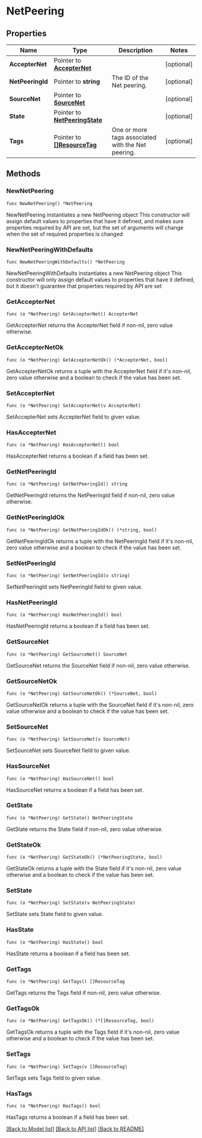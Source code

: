 # NetPeering

## Properties

Name | Type | Description | Notes
------------ | ------------- | ------------- | -------------
**AccepterNet** | Pointer to [**AccepterNet**](AccepterNet.md) |  | [optional] 
**NetPeeringId** | Pointer to **string** | The ID of the Net peering. | [optional] 
**SourceNet** | Pointer to [**SourceNet**](SourceNet.md) |  | [optional] 
**State** | Pointer to [**NetPeeringState**](NetPeeringState.md) |  | [optional] 
**Tags** | Pointer to [**[]ResourceTag**](ResourceTag.md) | One or more tags associated with the Net peering. | [optional] 

## Methods

### NewNetPeering

`func NewNetPeering() *NetPeering`

NewNetPeering instantiates a new NetPeering object
This constructor will assign default values to properties that have it defined,
and makes sure properties required by API are set, but the set of arguments
will change when the set of required properties is changed

### NewNetPeeringWithDefaults

`func NewNetPeeringWithDefaults() *NetPeering`

NewNetPeeringWithDefaults instantiates a new NetPeering object
This constructor will only assign default values to properties that have it defined,
but it doesn't guarantee that properties required by API are set

### GetAccepterNet

`func (o *NetPeering) GetAccepterNet() AccepterNet`

GetAccepterNet returns the AccepterNet field if non-nil, zero value otherwise.

### GetAccepterNetOk

`func (o *NetPeering) GetAccepterNetOk() (*AccepterNet, bool)`

GetAccepterNetOk returns a tuple with the AccepterNet field if it's non-nil, zero value otherwise
and a boolean to check if the value has been set.

### SetAccepterNet

`func (o *NetPeering) SetAccepterNet(v AccepterNet)`

SetAccepterNet sets AccepterNet field to given value.

### HasAccepterNet

`func (o *NetPeering) HasAccepterNet() bool`

HasAccepterNet returns a boolean if a field has been set.

### GetNetPeeringId

`func (o *NetPeering) GetNetPeeringId() string`

GetNetPeeringId returns the NetPeeringId field if non-nil, zero value otherwise.

### GetNetPeeringIdOk

`func (o *NetPeering) GetNetPeeringIdOk() (*string, bool)`

GetNetPeeringIdOk returns a tuple with the NetPeeringId field if it's non-nil, zero value otherwise
and a boolean to check if the value has been set.

### SetNetPeeringId

`func (o *NetPeering) SetNetPeeringId(v string)`

SetNetPeeringId sets NetPeeringId field to given value.

### HasNetPeeringId

`func (o *NetPeering) HasNetPeeringId() bool`

HasNetPeeringId returns a boolean if a field has been set.

### GetSourceNet

`func (o *NetPeering) GetSourceNet() SourceNet`

GetSourceNet returns the SourceNet field if non-nil, zero value otherwise.

### GetSourceNetOk

`func (o *NetPeering) GetSourceNetOk() (*SourceNet, bool)`

GetSourceNetOk returns a tuple with the SourceNet field if it's non-nil, zero value otherwise
and a boolean to check if the value has been set.

### SetSourceNet

`func (o *NetPeering) SetSourceNet(v SourceNet)`

SetSourceNet sets SourceNet field to given value.

### HasSourceNet

`func (o *NetPeering) HasSourceNet() bool`

HasSourceNet returns a boolean if a field has been set.

### GetState

`func (o *NetPeering) GetState() NetPeeringState`

GetState returns the State field if non-nil, zero value otherwise.

### GetStateOk

`func (o *NetPeering) GetStateOk() (*NetPeeringState, bool)`

GetStateOk returns a tuple with the State field if it's non-nil, zero value otherwise
and a boolean to check if the value has been set.

### SetState

`func (o *NetPeering) SetState(v NetPeeringState)`

SetState sets State field to given value.

### HasState

`func (o *NetPeering) HasState() bool`

HasState returns a boolean if a field has been set.

### GetTags

`func (o *NetPeering) GetTags() []ResourceTag`

GetTags returns the Tags field if non-nil, zero value otherwise.

### GetTagsOk

`func (o *NetPeering) GetTagsOk() (*[]ResourceTag, bool)`

GetTagsOk returns a tuple with the Tags field if it's non-nil, zero value otherwise
and a boolean to check if the value has been set.

### SetTags

`func (o *NetPeering) SetTags(v []ResourceTag)`

SetTags sets Tags field to given value.

### HasTags

`func (o *NetPeering) HasTags() bool`

HasTags returns a boolean if a field has been set.


[[Back to Model list]](../README.md#documentation-for-models) [[Back to API list]](../README.md#documentation-for-api-endpoints) [[Back to README]](../README.md)


